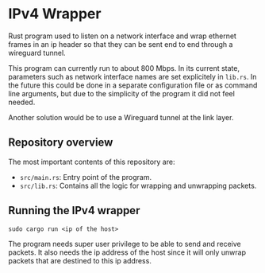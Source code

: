 # IPv4 Wrapper

Rust program used to listen on a network interface and wrap ethernet frames in an ip header so that they can be sent end to end through a wireguard tunnel.

This program can currently run to about 800 Mbps. In its current state, parameters such as network interface names are set explicitely in `lib.rs`. In the future this could be done in a separate configuration file or as command line arguments, but due to the simplicity of the program it did not feel needed. 

Another solution would be to use a Wireguard tunnel at the link layer.

## Repository overview

The most important contents of this repository are:

* `src/main.rs`: Entry point of the program.
* `src/lib.rs`: Contains all the logic for wrapping and unwrapping packets.

## Running the IPv4 wrapper

```sudo cargo run <ip of the host>```

The program needs super user privilege to be able to send and receive packets. It also needs the ip address of the host since it will only unwrap packets that are destined to this ip address.